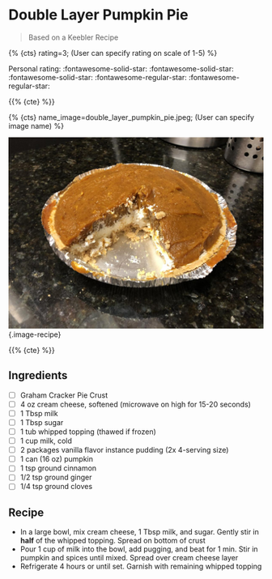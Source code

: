 # Double Layer Pumpkin Pie

> Based on a Keebler Recipe

{% {cts} rating=3; (User can specify rating on scale of 1-5) %}

Personal rating: :fontawesome-solid-star: :fontawesome-solid-star: :fontawesome-solid-star: :fontawesome-regular-star: :fontawesome-regular-star:

{{% {cte} %}}

{% {cts} name_image=double_layer_pumpkin_pie.jpeg; (User can specify image name) %}

![double_layer_pumpkin_pie.jpeg](./double_layer_pumpkin_pie.jpeg){.image-recipe}

{{% {cte} %}}

## Ingredients

- [ ] Graham Cracker Pie Crust
- [ ] 4 oz cream cheese, softened (microwave on high for 15-20 seconds)
- [ ] 1 Tbsp milk
- [ ] 1 Tbsp sugar
- [ ] 1 tub whipped topping (thawed if frozen)
- [ ] 1 cup milk, cold
- [ ] 2 packages vanilla flavor instance pudding (2x 4-serving size)
- [ ] 1 can (16 oz) pumpkin
- [ ] 1 tsp ground cinnamon
- [ ] 1/2 tsp ground ginger
- [ ] 1/4 tsp ground cloves

## Recipe

- In a large bowl, mix cream cheese, 1 Tbsp milk, and sugar. Gently stir in **half** of the whipped topping. Spread on bottom of crust
- Pour 1 cup of milk into the bowl, add pugging, and beat for 1 min. Stir in pumpkin and spices until mixed. Spread over cream cheese layer
- Refrigerate 4 hours or until set. Garnish with remaining whipped topping
